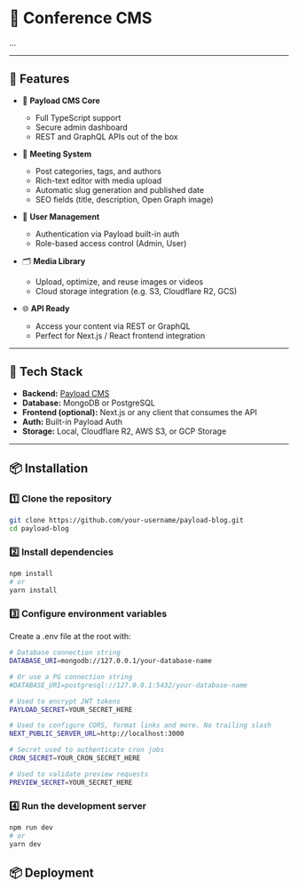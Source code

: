 # 📰 Conference CMS

...

---

## 🚀 Features

- 🧩 **Payload CMS Core**
  - Full TypeScript support
  - Secure admin dashboard
  - REST and GraphQL APIs out of the box

- 📝 **Meeting System**
  - Post categories, tags, and authors
  - Rich-text editor with media upload
  - Automatic slug generation and published date
  - SEO fields (title, description, Open Graph image)

- 👥 **User Management**
  - Authentication via Payload built-in auth
  - Role-based access control (Admin, User)

- 🗂️ **Media Library**
  - Upload, optimize, and reuse images or videos
  - Cloud storage integration (e.g. S3, Cloudflare R2, GCS)

- 🌐 **API Ready**
  - Access your content via REST or GraphQL
  - Perfect for Next.js / React frontend integration

---

## 🧱 Tech Stack

- **Backend:** [Payload CMS](https://payloadcms.com)
- **Database:** MongoDB or PostgreSQL
- **Frontend (optional):** Next.js or any client that consumes the API
- **Auth:** Built-in Payload Auth
- **Storage:** Local, Cloudflare R2, AWS S3, or GCP Storage

---

## 📦 Installation

### 1️⃣ Clone the repository

```bash
git clone https://github.com/your-username/payload-blog.git
cd payload-blog
```

### 2️⃣ Install dependencies

```bash
npm install
# or
yarn install
```

### 3️⃣ Configure environment variables

Create a .env file at the root with:

```bash
# Database connection string
DATABASE_URI=mongodb://127.0.0.1/your-database-name

# Or use a PG connection string
#DATABASE_URI=postgresql://127.0.0.1:5432/your-database-name

# Used to encrypt JWT tokens
PAYLOAD_SECRET=YOUR_SECRET_HERE

# Used to configure CORS, format links and more. No trailing slash
NEXT_PUBLIC_SERVER_URL=http://localhost:3000

# Secret used to authenticate cron jobs
CRON_SECRET=YOUR_CRON_SECRET_HERE

# Used to validate preview requests
PREVIEW_SECRET=YOUR_SECRET_HERE
```

### 4️⃣ Run the development server

```bash
npm run dev
# or
yarn dev
```

## 📦 Deployment
